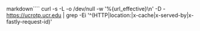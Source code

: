 markdown````
curl -s -L -o /dev/null -w '%{url_effective}\n' -D - https://ucrotp.ucr.edu | grep -Ei '^(HTTP|location:|x-cache|x-served-by|x-fastly-request-id)'
````

